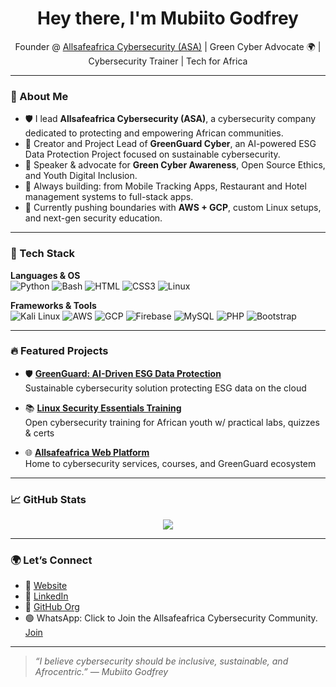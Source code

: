 <h1 align="center">Hey there, I'm Mubiito Godfrey</h1>
<p align="center">
Founder @ <a href="https://allsafeafrica.netlify.app">Allsafeafrica Cybersecurity (ASA)</a> | Green Cyber Advocate 🌍 | Cybersecurity Trainer | Tech for Africa
</p>

---

### 💬 About Me
- 🛡️ I lead **Allsafeafrica Cybersecurity (ASA)**, a cybersecurity company dedicated to protecting and empowering African communities.
- 🌿 Creator and Project Lead of **GreenGuard Cyber**, an AI-powered ESG Data Protection Project focused on sustainable cybersecurity.
- 📢 Speaker & advocate for **Green Cyber Awareness**, Open Source Ethics, and Youth Digital Inclusion.
- 🧠 Always building: from Mobile Tracking Apps, Restaurant and Hotel management systems to full-stack apps.
- 🎯 Currently pushing boundaries with **AWS + GCP**, custom Linux setups, and next-gen security education.

---

### 🚀 Tech Stack
**Languages & OS**  
![Python](https://img.shields.io/badge/Python-3776AB?style=flat&logo=python&logoColor=white)
![Bash](https://img.shields.io/badge/Bash-4EAA25?style=flat&logo=gnubash&logoColor=white)
![HTML](https://img.shields.io/badge/HTML5-E34F26?style=flat&logo=html5&logoColor=white)
![CSS3](https://img.shields.io/badge/CSS3-1572B6?style=flat&logo=css3&logoColor=white)
![Linux](https://img.shields.io/badge/Linux-FCC624?style=flat&logo=linux&logoColor=black)

**Frameworks & Tools**  
![Kali Linux](https://img.shields.io/badge/Kali_Linux-557C94?style=flat&logo=kalilinux&logoColor=white)
![AWS](https://img.shields.io/badge/AWS-232F3E?style=flat&logo=amazonaws&logoColor=white)
![GCP](https://img.shields.io/badge/GCP-4285F4?style=flat&logo=googlecloud&logoColor=white)
![Firebase](https://img.shields.io/badge/Firebase-FFCA28?style=flat&logo=firebase&logoColor=black)
![MySQL](https://img.shields.io/badge/MySQL-4479A1?style=flat&logo=mysql&logoColor=white)
![PHP](https://img.shields.io/badge/PHP-777BB4?style=flat&logo=php&logoColor=white)
![Bootstrap](https://img.shields.io/badge/Bootstrap-7952B3?style=flat&logo=bootstrap&logoColor=white)

---

### 🔥 Featured Projects

- 🛡️ **[GreenGuard: AI-Driven ESG Data Protection](https://allsafeafrica.github.io/GreenGuardCyberAI/)**  
  Sustainable cybersecurity solution protecting ESG data on the cloud

- 📚 **[Linux Security Essentials Training](https://allsafeafrica.github.io/cybersecurity-courses/index.html)**  
  Open cybersecurity training for African youth w/ practical labs, quizzes & certs

- 🌐 **[Allsafeafrica Web Platform](https://allsafeafrica.netlify.app/)**  
  Home to cybersecurity services, courses, and GreenGuard ecosystem

---

### 📈 GitHub Stats

<p align="center">
  <img src="https://github-readme-stats.vercel.app/api?username=mubiitogodfrey&show_icons=true&theme=radical" />
</p>

---

### 🌍 Let’s Connect

- 🔗 [Website](https://allsafeafrica.netlify.app)  
- 💼 [LinkedIn](https://www.linkedin.com/in/mubiito-godfrey/)  
- 🧠 [GitHub Org](https://github.com/Allsafeafrica)  
- 🟢 WhatsApp: Click to Join the Allsafeafrica Cybersecurity Community.
     [Join](https://chat.whatsapp.com/GcYCogAEnVZA7n6ilHVZ1A)
---

> _“I believe cybersecurity should be inclusive, sustainable, and Afrocentric.” — Mubiito Godfrey_
